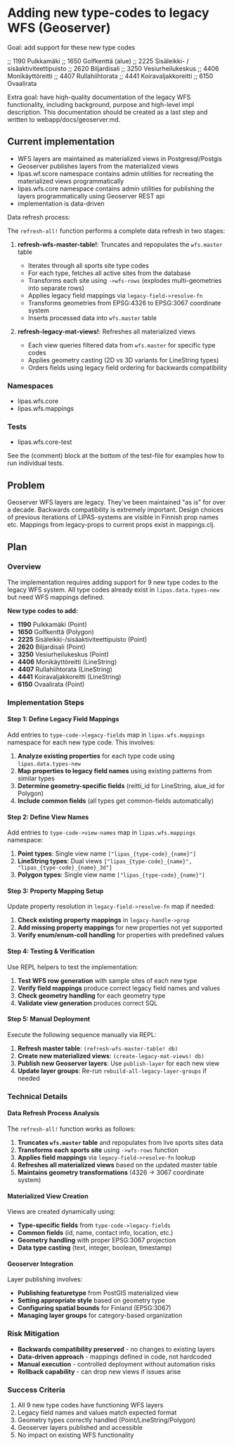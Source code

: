 # Adding new type-codes to legacy WFS (Geoserver)

Goal: add support for these new type codes

;; 1190 Pulkkamäki
;; 1650 Golfkenttä (alue)
;; 2225 Sisäleikki- / sisäaktiviteettipuisto
;; 2620 Biljardisali
;; 3250 Vesiurheilukeskus
;; 4406 Monikäyttöreitti
;; 4407 Rullahiihtorata
;; 4441 Koiravaljakkoreitti
;; 6150 Ovaalirata

Extra goal: have hiqh-quality documentation of the legacy WFS functionality, including background, purpose and high-level impl description. This documentation should be created as a last step and written to webapp/docs/geoserver.md.

## Current implementation

- WFS layers are maintained as materialized views in Postgresql/Postgis
- Geoserver publishes layers from the materialized views
- lipas.wf.score namespace contains admin utilities for recreating the materialized views programmatically
- lipas.wfs.core namespace contains admin utilities for publishing the layers programmatically using Geoserver REST api
- implementation is data-driven

Data refresh process:

The `refresh-all!` function performs a complete data refresh in two stages:

1. **refresh-wfs-master-table!**: Truncates and repopulates the `wfs.master` table
   - Iterates through all sports site type codes
   - For each type, fetches all active sites from the database
   - Transforms each site using `->wfs-rows` (explodes multi-geometries into separate rows)
   - Applies legacy field mappings via `legacy-field->resolve-fn`
   - Transforms geometries from EPSG:4326 to EPSG:3067 coordinate system
   - Inserts processed data into `wfs.master` table

2. **refresh-legacy-mat-views!**: Refreshes all materialized views
   - Each view queries filtered data from `wfs.master` for specific type codes
   - Applies geometry casting (2D vs 3D variants for LineString types)
   - Orders fields using legacy field ordering for backwards compatibility

### Namespaces

- lipas.wfs.core
- lipas.wfs.mappings

### Tests

- lipas.wfs.core-test

See the (comment) block at the bottom of the test-file for examples how to run individual tests.

## Problem

Geoserver WFS layers are legacy. They've been maintained "as is" for over a decade. Backwards compatibility is extremely important. Design choices of previous iterations of LIPAS-systems are visible in Finnish prop names etc. Mappings from legacy-props to current props exist in mappings.clj.

## Plan

### Overview

The implementation requires adding support for 9 new type codes to the legacy WFS system. All type codes already exist in `lipas.data.types-new` but need WFS mappings defined.

**New type codes to add:**
- **1190** Pulkkamäki (Point)
- **1650** Golfkenttä (Polygon) 
- **2225** Sisäleikki-/sisäaktiviteettipuisto (Point)
- **2620** Biljardisali (Point)
- **3250** Vesiurheilukeskus (Point)
- **4406** Monikäyttöreitti (LineString)
- **4407** Rullahiihtorata (LineString)
- **4441** Koiravaljakkoreitti (LineString)
- **6150** Ovaalirata (Point)

### Implementation Steps

#### Step 1: Define Legacy Field Mappings
Add entries to `type-code->legacy-fields` map in `lipas.wfs.mappings` namespace for each new type code. This involves:

1. **Analyze existing properties** for each type code using `lipas.data.types-new`
2. **Map properties to legacy field names** using existing patterns from similar types
3. **Determine geometry-specific fields** (reitti_id for LineString, alue_id for Polygon)
4. **Include common fields** (all types get common-fields automatically)

#### Step 2: Define View Names
Add entries to `type-code->view-names` map in `lipas.wfs.mappings` namespace:

1. **Point types**: Single view name `["lipas_{type-code}_{name}"]`
2. **LineString types**: Dual views `["lipas_{type-code}_{name}", "lipas_{type-code}_{name}_3d"]`  
3. **Polygon types**: Single view name `["lipas_{type-code}_{name}"]`

#### Step 3: Property Mapping Setup
Update property resolution in `legacy-field->resolve-fn` map if needed:

1. **Check existing property mappings** in `legacy-handle->prop`
2. **Add missing property mappings** for new properties not yet supported
3. **Verify enum/enum-coll handling** for properties with predefined values

#### Step 4: Testing & Verification
Use REPL helpers to test the implementation:

1. **Test WFS row generation** with sample sites of each new type
2. **Verify field mappings** produce correct legacy field names and values
3. **Check geometry handling** for each geometry type
4. **Validate view generation** produces correct SQL

#### Step 5: Manual Deployment
Execute the following sequence manually via REPL:

1. **Refresh master table**: `(refresh-wfs-master-table! db)`
2. **Create new materialized views**: `(create-legacy-mat-views! db)` 
3. **Publish new Geoserver layers**: Use `publish-layer` for each new view
4. **Update layer groups**: Re-run `rebuild-all-legacy-layer-groups` if needed

### Technical Details

#### Data Refresh Process Analysis
The `refresh-all!` function works as follows:

1. **Truncates `wfs.master` table** and repopulates from live sports sites data
2. **Transforms each sports site** using `->wfs-rows` function
3. **Applies field mappings** via `legacy-field->resolve-fn` lookup
4. **Refreshes all materialized views** based on the updated master table
5. **Maintains geometry transformations** (4326 → 3067 coordinate system)

#### Materialized View Creation
Views are created dynamically using:
- **Type-specific fields** from `type-code->legacy-fields`
- **Common fields** (id, name, contact info, location, etc.)
- **Geometry handling** with proper EPSG:3067 projection
- **Data type casting** (text, integer, boolean, timestamp)

#### Geoserver Integration  
Layer publishing involves:
- **Publishing featuretype** from PostGIS materialized view
- **Setting appropriate style** based on geometry type
- **Configuring spatial bounds** for Finland (EPSG:3067)
- **Managing layer groups** for category-based organization

### Risk Mitigation
- **Backwards compatibility preserved** - no changes to existing layers
- **Data-driven approach** - mappings defined in code, not hardcoded
- **Manual execution** - controlled deployment without automation risks
- **Rollback capability** - can drop new views if issues arise

### Success Criteria
1. All 9 new type codes have functioning WFS layers
2. Legacy field names and values match expected format
3. Geometry types correctly handled (Point/LineString/Polygon)
4. Geoserver layers published and accessible
5. No impact on existing WFS functionality

